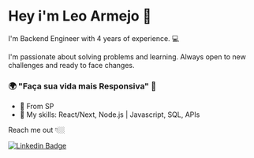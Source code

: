 # Hey i'm Leo Armejo 👋

I'm Backend Engineer with 4 years of experience. 💻

I'm passionate about solving problems and learning. Always open to new challenges and ready to face changes.

### 🌍 "Faça sua vida mais Responsiva" 🧠

- 📍 From SP
- 🚀 My skills: React/Next, Node.js | Javascript, SQL, APIs


Reach me out 👇🏼

[![Linkedin Badge](https://img.shields.io/badge/-LinkedIn-blue?style=flat-square&logo=Linkedin&logoColor=white&link=https://www.linkedin.com/in/leonardo-armejo-7ab971203/)](https://www.linkedin.com/in/leonardo-armejo-7ab971203/)
